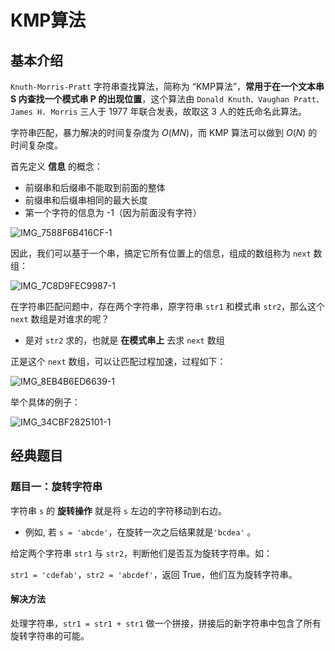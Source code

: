 # KMP算法

## 基本介绍

`Knuth-Morris-Pratt` 字符串查找算法，简称为 “KMP算法”，**常用于在一个文本串 S 内查找一个模式串 P 的出现位置**，这个算法由 `Donald Knuth、Vaughan Pratt、James H. Morris` 三人于 1977 年联合发表，故取这 3 人的姓氏命名此算法。

字符串匹配，暴力解决的时间复杂度为 $O(MN)$，而 KMP 算法可以做到 $O(N)$ 的时间复杂度。

首先定义 **信息** 的概念：

- 前缀串和后缀串不能取到前面的整体
- 前缀串和后缀串相同的最大长度
- 第一个字符的信息为 -1（因为前面没有字符）

![IMG_7588F6B416CF-1](https://p.ipic.vip/lr05h9.jpg)

因此，我们可以基于一个串，搞定它所有位置上的信息，组成的数组称为 `next` 数组：

![IMG_7C8D9FEC9987-1](https://p.ipic.vip/1efsqs.jpg)

在字符串匹配问题中，存在两个字符串，原字符串 `str1` 和模式串 `str2`，那么这个 `next` 数组是对谁求的呢？

- 是对 `str2` 求的，也就是 **在模式串上** 去求 `next` 数组

正是这个 `next` 数组，可以让匹配过程加速，过程如下：

![IMG_8EB4B6ED6639-1](https://p.ipic.vip/prs396.jpg)

举个具体的例子：

![IMG_34CBF2825101-1](https://p.ipic.vip/dzca53.jpg)

## 经典题目

### 题目一：旋转字符串

字符串 `s` 的 **旋转操作** 就是将 `s` 左边的字符移动到右边。 

- 例如, 若 `s = 'abcde'`，在旋转一次之后结果就是`'bcdea'` 。

给定两个字符串 `str1` 与 `str2`，判断他们是否互为旋转字符串。如：

`str1 = 'cdefab'`，`str2 = 'abcdef'`，返回 True，他们互为旋转字符串。

#### 解决方法

处理字符串，`str1 = str1 + str1` 做一个拼接，拼接后的新字符串中包含了所有旋转字符串的可能。





















